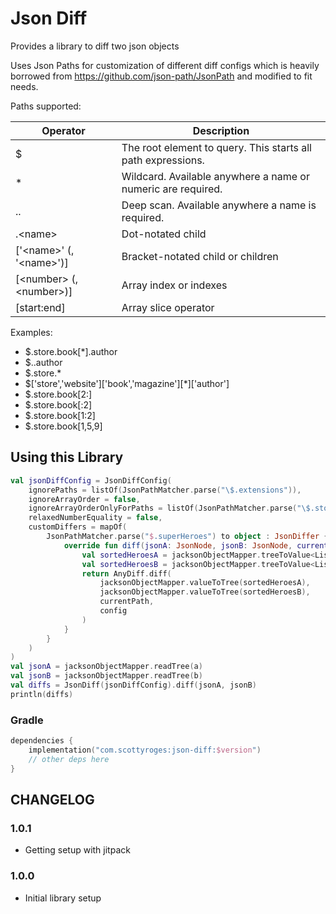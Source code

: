 # Json Diff

Provides a library to diff two json objects

Uses Json Paths for customization of different diff configs which is heavily borrowed from https://github.com/json-path/JsonPath and modified to fit needs.

Paths supported:

| Operator                  | Description                                                  |
|---------------------------|--------------------------------------------------------------|
| $	                        | The root element to query. This starts all path expressions. |
| *	                        | Wildcard. Available anywhere a name or numeric are required. |
| ..	                       | Deep scan. Available anywhere a name is required.            |
| .\<name>	                 | Dot-notated child                                            |
| ['\<name>' (, '\<name>')] | 	Bracket-notated child or children                           |
| [\<number> (, \<number>)] | 	Array index or indexes                                      |
| [start:end]	              | Array slice operator                                         |

Examples:
- $.store.book[*].author
- $..author
- $.store.*
- $['store','website']['book','magazine'][*]['author']
- $.store.book[2:]
- $.store.book[:2]
- $.store.book[1:2]
- $.store.book[1,5,9]


## Using this Library

```kotlin
val jsonDiffConfig = JsonDiffConfig(
    ignorePaths = listOf(JsonPathMatcher.parse("\$.extensions")),
    ignoreArrayOrder = false,
    ignoreArrayOrderOnlyForPaths = listOf(JsonPathMatcher.parse("\$.store.books")),
    relaxedNumberEquality = false,
    customDiffers = mapOf(
        JsonPathMatcher.parse("$.superHeroes") to object : JsonDiffer {
            override fun diff(jsonA: JsonNode, jsonB: JsonNode, currentPath: String, config: JsonDiffConfig,): List<String> {
                val sortedHeroesA = jacksonObjectMapper.treeToValue<List<SuperHero>>(jsonA).sortedBy { it.id }
                val sortedHeroesB = jacksonObjectMapper.treeToValue<List<SuperHero>>(jsonB).sortedBy { it.id }
                return AnyDiff.diff(
                    jacksonObjectMapper.valueToTree(sortedHeroesA),
                    jacksonObjectMapper.valueToTree(sortedHeroesB),
                    currentPath,
                    config
                )
            }
        }
    )
)
val jsonA = jacksonObjectMapper.readTree(a)
val jsonB = jacksonObjectMapper.readTree(b)
val diffs = JsonDiff(jsonDiffConfig).diff(jsonA, jsonB)
println(diffs)

```

### Gradle

```kotlin
dependencies {
    implementation("com.scottyroges:json-diff:$version")
    // other deps here
}
```

## CHANGELOG

### 1.0.1
- Getting setup with jitpack

### 1.0.0
- Initial library setup
